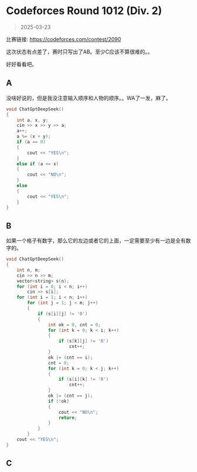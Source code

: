 # Codeforces Round 1012 (Div. 2)

> 2025-03-23

比赛链接: https://codeforces.com/contest/2090

这次状态有点差了，赛时只写出了AB。至少C应该不算很难的。。

好好看看吧。

## A

没啥好说的，但是我没注意输入顺序和人物的顺序。。WA了一发，麻了。

```cpp
void ChatGptDeepSeek()
{
    int a, x, y;
    cin >> x >> y >> a;
    a++;
    a %= (x + y);
    if (a == 0)
    {
        cout << "YES\n";
    }
    else if (a <= x)
    {
        cout << "NO\n";
    }
    else
    {
        cout << "YES\n";
    }
}
```

## B

如果一个格子有数字，那么它的左边或者它的上面，一定需要至少有一边是全有数字的。

```cpp
void ChatGptDeepSeek()
{
    int n, m;
    cin >> n >> m;
    vector<string> s(n);
    for (int i = 0; i < n; i++)
        cin >> s[i];
    for (int i = 1; i < n; i++)
        for (int j = 1; j < m; j++)
        {
            if (s[i][j] != '0')
            {
                int ok = 0, cnt = 0;
                for (int k = 0; k < i; k++)
                {
                    if (s[k][j] != '0')
                        cnt++;
                }
                ok |= (cnt == i);
                cnt = 0;
                for (int k = 0; k < j; k++)
                {
                    if (s[i][k] != '0')
                        cnt++;
                }
                ok |= (cnt == j);
                if (!ok)
                {
                    cout << "NO\n";
                    return;
                }
            }
        }
    cout << "YES\n";
}
```

## C

